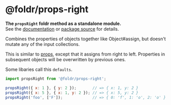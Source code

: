 # @foldr/props-right

**The `propsRight` foldr method as a standalone module.**    
See the [documentation](http://foldr.com/0.0.0/props-right) or [package source](https:/github.com/CloudVessel/foldr/blob/master/packages/categories/props-right/src/index.js) for details.

Combines the properties of objects together like Object#assign, but doesn't mutate
any of the input collections.

This is similar to [props](#props), except that it assigns from right to left.
Properties in subsequent objects will be overwritten by previous ones.

Some libaries call this `defaults`.

```js
import propsRight from '@foldr/props-right';

propsRight({ x: 1 }, { y: 2 });       // => { x: 1, y: 2 }
propsRight({ x: 5 }, { x: 1, y: 2 }); // => { x: 5, y: 2 }
propsRight('foo', ['F']);             // => { 0: 'f', 1: 'o', 2: 'o' }
```
